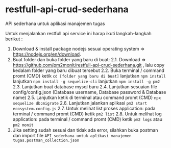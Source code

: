 # restfull-api-crud-sederhana
API sederhana untuk aplikasi manajemen tugas 

Untuk menjalankan restfull api service ini harap ikuti langkah-langkah berikut : 
1. Download & install package nodejs sesuai operating system => https://nodejs.org/en/download.
2. Buat folder dan buka folder yang baru di buat:
    2.1. Download => https://github.com/pm2monit/restfull-api-crud-sederhana.git , lalu copy kedalam folder yang baru dibuat tersebut 
    2.2. Buka terminal / command promt (CMD) ketik `cd [folder yang baru di buat]` lanjutkan `npm install` lanjutkan `npm install -g sequelize-cli` lanjutkan `npm install -g pm2`
    2.3. Lanjutkan buat database mysql baru 
    2.4. Lanjutkan sesuaian file config/config.json (Database username, Database password & Database name) 
    2.5. Lanjutkan ketik di terminal atau command promt (CMD) `npx sequelize db:migrate`
    2.6. Lanjutkan jalankan aplikasi `pm2 start ecosystem.config.js`
    2.7. Untuk melihat list proses application: pada terminal / command promt (CMD) ketik `pm2 list`
    2.8. Untuk melihat log application: pada terminal / command promt (CMD) ketik `pm2 logs` atau `pm2 monit`
3. Jika setting sudah sesuai dan tidak ada error, silahkan buka postman dan import file `API sederhana untuk aplikasi manajemen tugas.postman_collection.json`
